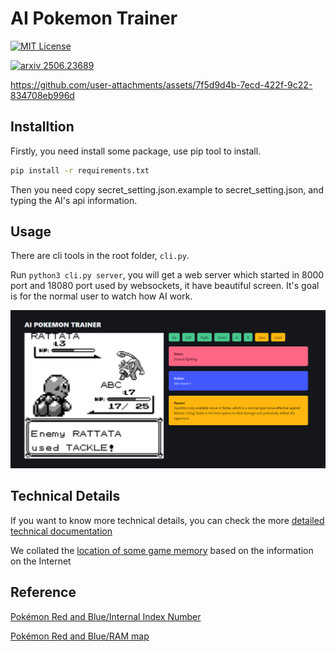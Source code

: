 # AI Pokemon Trainer

[![MIT License](https://img.shields.io/badge/License-MIT%20License-silver?style=flat-square)](LICENSE)

[![arxiv 2506.23689](https://img.shields.io/badge/Research-2506.23689-B31B1B?logo=arxiv&style=flat-square)](https://arxiv.org/abs/2506.23689)

https://github.com/user-attachments/assets/7f5d9d4b-7ecd-422f-9c22-834708eb996d


## Installtion

Firstly, you need install some package, use pip tool to install.

```bash
pip install -r requirements.txt
```

Then you need copy secret_setting.json.example to secret_setting.json, and typing the AI's api information.

## Usage

There are cli tools in the root folder, `cli.py`.

Run `python3 cli.py server`, you will get a web server which started in 8000 port and 18080 port used by websockets, it have beautiful screen. It's goal is for the normal user to watch how AI work.

![](./docs/img.png)

## Technical Details

If you want to know more technical details, you can check the more [detailed technical documentation](https://github.com/siw028/AI-Pokemon-Trainer/blob/main/docs/running_process.md)

We collated the [location of some game memory](https://github.com/siw028/AI-Pokemon-Trainer/blob/main/docs/memory_address.md) based on the information on the Internet

## Reference

[Pokémon Red and Blue/Internal Index Number](https://tcrf.net/Pok%C3%A9mon_Red_and_Blue/Internal_Index_Number)

[Pokémon Red and Blue/RAM map](https://datacrystal.tcrf.net/wiki/Pok%C3%A9mon_Red_and_Blue/RAM_map)
